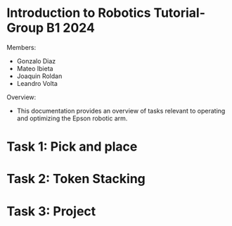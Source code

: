 
# Introduction to Robotics Tutorial- Group B1 2024

Members: 
- Gonzalo Diaz
- Mateo Ibieta
- Joaquin Roldan
- Leandro Volta


Overview:
- This documentation provides an overview of tasks relevant to operating and optimizing the Epson robotic arm.


# Task 1: Pick and place

# Task 2: Token Stacking

# Task 3: Project


